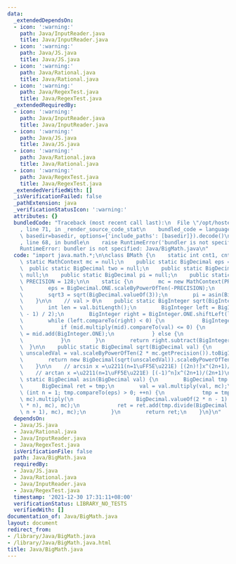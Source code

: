 ```yaml
---
data:
  _extendedDependsOn:
  - icon: ':warning:'
    path: Java/InputReader.java
    title: Java/InputReader.java
  - icon: ':warning:'
    path: Java/JS.java
    title: Java/JS.java
  - icon: ':warning:'
    path: Java/Rational.java
    title: Java/Rational.java
  - icon: ':warning:'
    path: Java/RegexTest.java
    title: Java/RegexTest.java
  _extendedRequiredBy:
  - icon: ':warning:'
    path: Java/InputReader.java
    title: Java/InputReader.java
  - icon: ':warning:'
    path: Java/JS.java
    title: Java/JS.java
  - icon: ':warning:'
    path: Java/Rational.java
    title: Java/Rational.java
  - icon: ':warning:'
    path: Java/RegexTest.java
    title: Java/RegexTest.java
  _extendedVerifiedWith: []
  _isVerificationFailed: false
  _pathExtension: java
  _verificationStatusIcon: ':warning:'
  attributes: {}
  bundledCode: "Traceback (most recent call last):\n  File \"/opt/hostedtoolcache/Python/3.10.1/x64/lib/python3.10/site-packages/onlinejudge_verify/documentation/build.py\"\
    , line 71, in _render_source_code_stat\n    bundled_code = language.bundle(stat.path,\
    \ basedir=basedir, options={'include_paths': [basedir]}).decode()\n  File \"/opt/hostedtoolcache/Python/3.10.1/x64/lib/python3.10/site-packages/onlinejudge_verify/languages/user_defined.py\"\
    , line 68, in bundle\n    raise RuntimeError('bundler is not specified: {}'.format(str(path)))\n\
    RuntimeError: bundler is not specified: Java/BigMath.java\n"
  code: "import java.math.*;\n\nclass BMath {\n    static int cnt1, cnt2;\n    public\
    \ static MathContext mc = null;\n    public static BigDecimal eps = null;\n  \
    \  public static BigDecimal two = null;\n    public static BigDecimal sqrt3 =\
    \ null;\n    public static BigDecimal pi = null;\n    public static final int\
    \ PRECISION = 128;\n\n    static {\n        mc = new MathContext(PRECISION);\n\
    \        eps = BigDecimal.ONE.scaleByPowerOfTen(-PRECISION);\n        two = BigDecimal.valueOf(2);\n\
    \        sqrt3 = sqrt(BigDecimal.valueOf(3));\n        pi = asin(BigDecimal.valueOf(0.5)).multiply(BigDecimal.valueOf(6));\n\
    \    }\n\n    // val > 0\n    public static BigInteger sqrt(BigInteger val) {\n\
    \        int len = val.bitLength();\n        BigInteger left = BigInteger.ONE.shiftLeft((len\
    \ - 1) / 2);\n        BigInteger right = BigInteger.ONE.shiftLeft(len / 2 + 1);\n\
    \        while (left.compareTo(right) < 0) {\n            BigInteger mid = left.add(right).shiftRight(1);\n\
    \            if (mid.multiply(mid).compareTo(val) <= 0) {\n                left\
    \ = mid.add(BigInteger.ONE);\n            } else {\n                right = mid;\n\
    \            }\n        }\n        return right.subtract(BigInteger.ONE);\n  \
    \  }\n\n    public static BigDecimal sqrt(BigDecimal val) {\n        BigInteger\
    \ unscaledVal = val.scaleByPowerOfTen(2 * mc.getPrecision()).toBigInteger();\n\
    \        return new BigDecimal(sqrt(unscaledVal)).scaleByPowerOfTen(-mc.getPrecision());\n\
    \    }\n\n    // arcsin x =\u2211(n=1\uFF5E\u221E) [(2n)!]x^(2n+1)/[4^n*(n!)^2*(2n+1)]\n\
    \    // arctan x =\u2211(n=1\uFF5E\u221E) [(-1)^n]x^(2n+1)/(2n+1)\n    public\
    \ static BigDecimal asin(BigDecimal val) {\n        BigDecimal tmp = val;\n  \
    \      BigDecimal ret = tmp;\n        val = val.multiply(val, mc);\n        for\
    \ (int n = 1; tmp.compareTo(eps) > 0; ++n) {\n            tmp = tmp.multiply(val,\
    \ mc).multiply(\n                    BigDecimal.valueOf(2 * n - 1).divide(BigDecimal.valueOf(2\
    \ * n), mc), mc);\n            ret = ret.add(tmp.divide(BigDecimal.valueOf(2 *\
    \ n + 1), mc), mc);\n        }\n        return ret;\n    }\n}\n"
  dependsOn:
  - Java/JS.java
  - Java/Rational.java
  - Java/InputReader.java
  - Java/RegexTest.java
  isVerificationFile: false
  path: Java/BigMath.java
  requiredBy:
  - Java/JS.java
  - Java/Rational.java
  - Java/InputReader.java
  - Java/RegexTest.java
  timestamp: '2021-12-30 17:31:11+08:00'
  verificationStatus: LIBRARY_NO_TESTS
  verifiedWith: []
documentation_of: Java/BigMath.java
layout: document
redirect_from:
- /library/Java/BigMath.java
- /library/Java/BigMath.java.html
title: Java/BigMath.java
---
```

